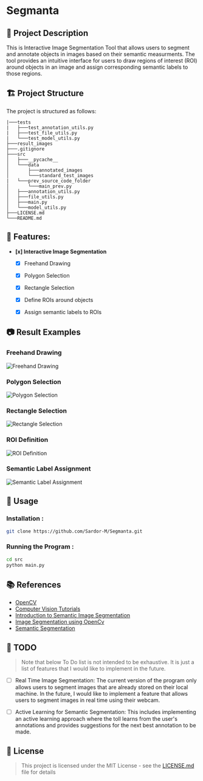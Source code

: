 # Segmanta

## 📝 Project Description

This is Interactive Image Segmentation Tool that allows users to segment and annotate objects in images based on their semantic measurments. The tool provides an intuitive interface for users to draw regions of interest (ROI) around objects in an image and assign corresponding semantic labels to those regions.

## 🏗️ Project Structure

The project is structured as follows:

```
|───tests
|   ├───test_annotation_utils.py
|   ├───test_file_utils.py
|   └───test_model_utils.py
├───result_images
├───.gitignore
├───src
│   ├───__pycache__
│   └───data 
│       ├───annotated_images
│       └───standard_test_images
|   └───prev_source_code_folder
│       └───main_prev.py
│   ├───annotation_utils.py
│   ├───file_utils.py
│   ├───main.py
│   └───model_utils.py
├───LICENSE.md
└───README.md
```


##

## 🔐 Features:

- **[x] Interactive Image Segmentation**
  - [x] Freehand Drawing
  - [x] Polygon Selection
  - [x] Rectangle Selection
  - [x] Define ROIs around objects
  - [x] Assign semantic labels to ROIs


## 📷 Result Examples

### Freehand Drawing

![Freehand Drawing]()
### Polygon Selection

![Polygon Selection]()

### Rectangle Selection

![Rectangle Selection]()

### ROI Definition

![ROI Definition]()

### Semantic Label Assignment

![Semantic Label Assignment]()

## 📜 Usage

### Installation :

```bash
git clone https://github.com/Sardor-M/Segmanta.git
```

### Running the Program : 

```bash
cd src
python main.py
```

## 📚 References

- [OpenCV](https://opencv.org/)
- [Computer Vision Tutorials](https://github.com/mint-lab/cv_tutorial)
- [Introduction to Semantic Image Segmentation](https://medium.com/analytics-vidhya/introduction-to-semantic-image-segmentation-856cda5e5de8)
- [Image Segmentation using OpenCv](https://nayakpplaban.medium.com/image-segmentation-using-opencv-39013013920a)
- [Semantic Segmentation](https://www.jeremyjordan.me/semantic-segmentation/)



## 📌 TODO

> Note that below To Do list is not intended to be exhaustive. It is just a list of features that I would like to implement in the future.

- [ ] Real Time Image Segmentation: The current version of the program only allows users to segment images that are already stored on their local machine. In the future, I would like to implement a feature that allows users to segment images in real time using their webcam.
- [ ] Active Learning for Semantic Segmentation: This includes implementing an active learning approach where the toll learns from the user's annotations and provides suggestions for the next best annotation to be made. 


## 📝 License

> This project is licensed under the MIT License - see the [LICENSE.md](LICENSE.md) file for details
